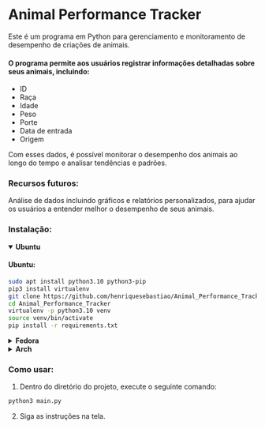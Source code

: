 # Animal Performance Tracker

Este é um programa em Python para gerenciamento e monitoramento de desempenho de criações de animais.

#### O programa permite aos usuários registrar informações detalhadas sobre seus animais, incluindo:
- ID
- Raça
- Idade
- Peso
- Porte
- Data de entrada
- Origem

Com esses dados, é possível monitorar o desempenho dos animais ao longo do tempo e analisar tendências e padrões.

### Recursos futuros:
Análise de dados incluindo gráficos e relatórios personalizados, para ajudar os usuários a entender melhor o desempenho de seus animais.

### Instalação:
<details open><summary><strong>Ubuntu</strong></summary>

#### Ubuntu:
```bash
sudo apt install python3.10 python3-pip
pip3 install virtualenv
git clone https://github.com/henriquesebastiao/Animal_Performance_Tracker.git
cd Animal_Performance_Tracker
virtualenv -p python3.10 venv
source venv/bin/activate
pip install -r requirements.txt
```
</details>
<details><summary><strong>Fedora</strong></summary>

```bash
sudo dnf install python3.10 python3-pip
pip3 install virtualenv
git clone https://github.com/henriquesebastiao/Animal_Performance_Tracker.git
cd Animal_Performance_Tracker
virtualenv -p python3.10 venv
source venv/bin/activate
pip install -r requirements.txt
```
</details>
<details><summary><strong>Arch</strong></summary>

```bash
sudo pacman -S python3.10 python3-pip
pip3 install virtualenv
git clone https://github.com/henriquesebastiao/Animal_Performance_Tracker.git
cd Animal_Performance_Tracker
virtualenv -p python3.10 venv
source venv/bin/activate
pip install -r requirements.txt
```
</details>

### Como usar:
1. Dentro do diretório do projeto, execute o seguinte comando:
```bash
python3 main.py
```
2. Siga as instruções na tela.
